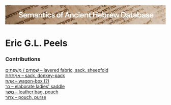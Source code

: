 <html><body><img id="banner" src="../../images/banners/banner.png" alt="banner" /></body></html>

# **Eric G.L. Peels**


### Contributions
[<span dir="rtl">מִשְׁפְּתַיִם</span> / <span dir="rtl">שְׁפַתַּיִם</span> – layered fabric, sack, sheepfold](../words/mishpthayim.md)<br>[אַמְתַּחַת – sack, donkey-pack](../words/2amthachath.md)<br>[אַרְגַּז – wagon-box (?)](../words/2argaz.md)<br>[כַּר – elaborate ladies' saddle](../words/kar_1.md)<br>[מֶשֶׁךְ – leather bag, pouch](../words/meshek_1.md)<br>[צְרֹור – pouch, purse](../words/tsror_1.md)<br>